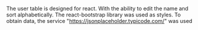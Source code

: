 The user table is designed for react. With the ability to edit the name and sort alphabetically. The react-bootstrap library was used as styles. To obtain data, the service "https://jsonplaceholder.typicode.com/" was used

